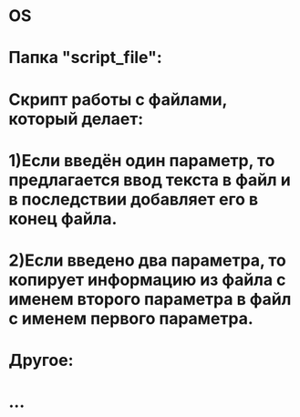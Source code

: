 # OS
# Папка "script_file":
# Скрипт работы с файлами, который делает:
# 1)Если введён один параметр, то предлагается ввод текста в файл и в последствии добавляет его в конец файла.
# 2)Если введено два параметра, то копирует информацию из файла с именем второго параметра в файл с именем первого параметра.
# Другое:
# ...

